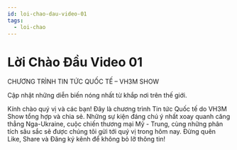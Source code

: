 ```yaml
---
id: loi-chao-dau-video-01
tags:
  - loi-chao
---
```


# Lời Chào Đầu Video 01

CHƯƠNG TRÌNH TIN TỨC QUỐC TẾ – VH3M SHOW

Cập nhật những diễn biến nóng nhất từ khắp nơi trên thế giới.

Kính chào quý vị và các bạn! Đây là chương trình Tin tức Quốc tế do VH3M Show tổng hợp và chia sẻ. Những sự kiện đáng chú ý nhất xoay quanh căng thẳng Nga-Ukraine, cuộc chiến thương mại Mỹ - Trung, cùng những phân tích sâu sắc sẽ được chúng tôi gửi tới quý vị trong hôm nay. Đừng quên Like, Share và Đăng ký kênh để không bỏ lỡ thông tin!  
